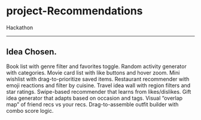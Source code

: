 # project-Recommendations
Hackathon

---

## Idea Chosen.
Book list with genre filter and favorites toggle.
Random activity generator with categories.
Movie card list with like buttons and hover zoom.
Mini wishlist with drag-to-prioritize saved items.
Restaurant recommender with emoji reactions and filter by cuisine.
Travel idea wall with region filters and star ratings.
Swipe-based recommender that learns from likes/dislikes.
Gift idea generator that adapts based on occasion and tags.
Visual “overlap map” of friend recs vs your recs.
Drag-to-assemble outfit builder with combo score logic.
